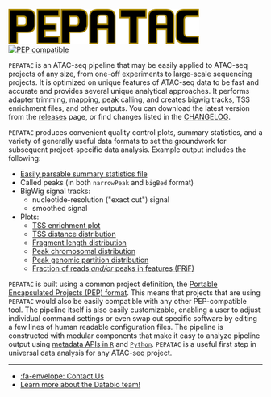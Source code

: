 # <img src="img/pepatac_logo_black.svg" alt="PEPATAC" class="img-fluid" style="max-height:70px; margin-top:10px; margin-bottom:-10px" align="left">  

<br></br>
<br></br>

[![PEP compatible](http://pepkit.github.io/img/PEP-compatible-green.svg)](http://pepkit.github.io)

`PEPATAC` is an ATAC-seq pipeline that may be easily applied to ATAC-seq projects of any size, from one-off experiments to large-scale sequencing projects. It is optimized on unique features of ATAC-seq data to be fast and accurate and provides several unique analytical approaches. It performs adapter trimming, mapping, peak calling, and creates bigwig tracks, TSS enrichment files, and other outputs. You can download the latest version from the [releases](https://github.com/databio/pepatac/releases) page, or find changes listed in the [CHANGELOG](https://github.com/databio/pepatac/blob/master/CHANGELOG.md).

`PEPATAC` produces convenient quality control plots, summary statistics, and a variety of generally useful data formats to set the groundwork for subsequent project-specific data analysis. Example output includes the following:

- [Easily parsable summary statistics file](files/examples/gold/results_pipeline/gold5/stats.tsv)
- Called peaks (in both `narrowPeak` and `bigBed` format)
- BigWig signal tracks:
    - nucleotide-resolution ("exact cut") signal
    - smoothed signal
- Plots:               
    - [TSS enrichment plot](files/examples/gold/results_pipeline/gold5/QC_hg19/gold5_TssEnrichment.pdf)
    - [TSS distance distribution](files/examples/gold/results_pipeline/gold5/QC_hg19/gold5_peaks_TSS_dist.pdf)
    - [Fragment length distribution](files/examples/gold/results_pipeline/gold5/QC_hg19/gold5_fragLenDistribution.pdf)
    - [Peak chromosomal distribution](files/examples/gold/results_pipeline/gold5/QC_hg19/gold5_peaks_chr_dist.pdf)
    - [Peak genomic partition distribution](files/examples/gold/results_pipeline/gold5/QC_hg19/gold5_peaks_partition_dist.pdf)
    - [Fraction of reads *and/or* peaks in features (FRiF)](files/examples/gold/results_pipeline/gold5/QC_hg19/gold5_frif.pdf)

`PEPATAC` is built using a common project definition, the [Portable Encapsulated Projects (PEP) format](https://pepkit.github.io/). This means that projects that are using `PEPATAC` would also be easily compatible with any other PEP-compatible tool. The pipeline itself is also easily customizable, enabling a user to adjust individual command settings or even swap out specific software by editing a few lines of human readable configuration files. The pipeline is constructed with modular components that make it easy to analyze pipeline output using [metadata APIs in `R`](http://code.databio.org/pepr/) and [`Python`](https://peppy.readthedocs.io/en/latest/). `PEPATAC` is a useful first step in universal data analysis for any ATAC-seq project.

---

- [:fa-envelope: Contact Us](contact.md)
- [Learn more about the Databio team!](http://databio.org/)

